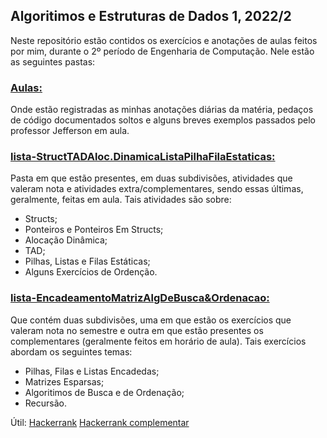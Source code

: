 ## Algoritimos e Estruturas de Dados 1, 2022/2

Neste repositório estão contidos os exercícios e anotações de aulas feitos por mim, durante o 2º período de Engenharia de Computação.
Nele estão as seguintes pastas:

### [Aulas:](https://github.com/MacriFabiane/Algoritimos-EstruturaDDados1/tree/main/Aulas)
Onde estão registradas as minhas anotações diárias da matéria, pedaços de código documentados soltos e alguns breves exemplos passados pelo professor Jefferson em aula.

### [lista-StructTADAloc.DinamicaListaPilhaFilaEstaticas:](https://github.com/MacriFabiane/Algoritimos-EstruturaDDados1/tree/main/lista-StructTADAloc.DinamicaListaPilhaFilaEstaticas)

Pasta em que estão presentes, em duas subdivisões, atividades que valeram nota e atividades extra/complementares, sendo essas últimas, geralmente, feitas em aula.
Tais atividades são sobre:

* Structs;
* Ponteiros e Ponteiros Em Structs;
* Alocação Dinâmica;
* TAD;
* Pilhas, Listas e Filas Estáticas;
* Alguns Exercícios de Ordenção.

### [lista-EncadeamentoMatrizAlgDeBusca&Ordenacao:](https://github.com/MacriFabiane/Algoritimos-EstruturaDDados1/tree/main/lista-EncadeamentoMatrizAlgDeBusca&Ordenacao)
Que contém duas subdivisões, uma em que estão os exercícios que valeram nota no semestre e outra em que estão presentes os complementares (geralmente feitos em horário de aula).
Tais exercícios abordam os seguintes temas:

* Pilhas, Filas e Listas Encadedas;
* Matrizes Esparsas;
* Algoritimos de Busca e de Ordenação;
* Recursão.

Útil:
[Hackerrank](https://www.hackerrank.com/contests/ae22cp-utfpr-pb-2022-s2/challenges)
[Hackerrank complementar](https://www.hackerrank.com/contests/ae22cp-utfpr-pb/challenges)
